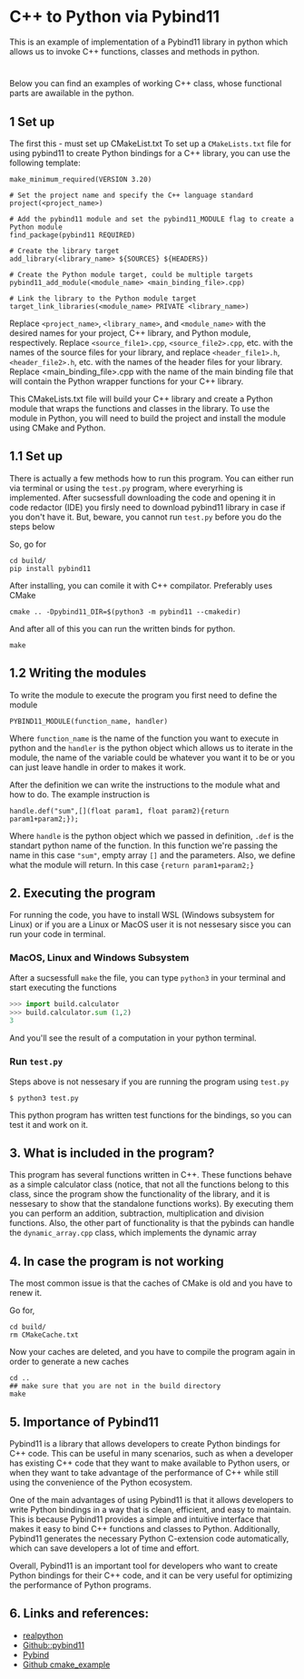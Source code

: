 # C++ to Python via Pybind11

This is an example of implementation of a Pybind11 library in python which allows us to invoke C++ functions, classes and methods in python. 
#



Below you can find an examples of working C++ class, whose functional parts are awailable in the python.
## 1 Set up 
The first this  - must set up CMakeList.txt
To set up a ```CMakeLists.txt``` file for using pybind11 to create Python bindings for a C++ library, you can use the following template:
```
make_minimum_required(VERSION 3.20)

# Set the project name and specify the C++ language standard
project(<project_name>)

# Add the pybind11 module and set the pybind11_MODULE flag to create a Python module
find_package(pybind11 REQUIRED)

# Create the library target
add_library(<library_name> ${SOURCES} ${HEADERS})

# Create the Python module target, could be multiple targets
pybind11_add_module(<module_name> <main_binding_file>.cpp)

# Link the library to the Python module target
target_link_libraries(<module_name> PRIVATE <library_name>)

```
Replace ```<project_name>```, ```<library_name>```, and ```<module_name>``` with the desired names for your project, C++ library, and Python module, respectively. Replace
```<source_file1>.cpp```, ```<source_file2>.cpp```, etc. with the names of the source files for your library, and replace ```<header_file1>.h```, ```<header_file2>.h```, etc.
with the names of the header files for your library. Replace <main_binding_file>.cpp with the name of the main binding file that will contain the Python
wrapper functions for your C++ library.

This CMakeLists.txt file will build your C++ library and create a Python module that wraps the functions and classes in the library. To use the module in
Python, you will need to build the project and install the module using CMake and Python.







## 1.1 Set up
There is actually a few methods how to run this program. You can either run via terminal or using the `test.py` program, where everyrhing is implemented. 
After sucsessfull downloading the code and opening it in code redactor (IDE) you firsly need to download pybind11 library in case if you don't have it. But, beware, you cannot run `test.py` before you do the steps below

So, go for 
```console
cd build/
pip install pybind11
```

After installing, you can comile it with C++ compilator. Preferably uses CMake
```console
cmake .. -Dpybind11_DIR=$(python3 -m pybind11 --cmakedir)
```

And after all of this you can run the written binds for python.
```console
make
```
## 1.2 Writing the modules
To write the module to execute the program you first need to define the module
``` 
PYBIND11_MODULE(function_name, handler)
```
Where ```function_name``` is the name of the function you want to execute in python and the ```handler``` is the python object which allows us to iterate in the module, the name of the variable could be whatever you want it to be or you can just leave handle in order to makes it work.

After the definition we can write the instructions to the module what and how to do. The example instruction is
```
handle.def("sum",[](float param1, float param2){return param1+param2;});
```
Where ```handle``` is the python object which we passed in definition, ```.def``` is the standart python name of the function. In this function we're passing the name in this case ```"sum"```, empty array ```[]``` and the parameters. Also, we define what the module will return. In this case ```{return param1+param2;}```

## 2. Executing the program

For running the code, you have to install WSL (Windows subsystem for Linux) or if you are a Linux or MacOS user it is not nessesary sisce you can run your code in terminal.

### MacOS, Linux and Windows Subsystem
  
After a sucsessfull `make` the file, you can type `python3` in your terminal and start executing the functions

```python
>>> import build.calculator
>>> build.calculator.sum (1,2)
3
```
And you'll see the result of a computation in your python terminal.

### Run `test.py`
Steps above is not nessesary if you are running the program using `test.py` 


```console
$ python3 test.py
```

This python program has written test functions for the bindings, so you can test it and work on it.

## 3. What is included in the program?

This program has several functions written in C++. These functions behave as a simple calculator class (notice, that not all the functions belong to this class, since the program show the functionality of the library, and it is nessesary to show that the standalone functions works). By executing them you can perform an addition, subtraction, multiplication and division functions. Also, the other part of functionality is that the pybinds can handle the `dynamic_array.cpp` class, which implements the dynamic array

## 4. In case the program is not working

The most common issue is that the caches of CMake is old and you have to renew it.

Go for,

```console
cd build/
rm CMakeCache.txt
```

Now your caches are deleted, and you have to compile the program again in order to generate a new caches

```console
cd ..
## make sure that you are not in the build directory
make
```
 ## 5. Importance of Pybind11

Pybind11 is a library that allows developers to create Python bindings for C++ code. This can be useful in many scenarios, such as when a developer has existing C++ code that they want to make available to Python users, or when they want to take advantage of the performance of C++ while still using the convenience of the Python ecosystem.

One of the main advantages of using Pybind11 is that it allows developers to write Python bindings in a way that is clean, efficient, and easy to maintain. This is because Pybind11 provides a simple and intuitive interface that makes it easy to bind C++ functions and classes to Python. Additionally, Pybind11 generates the necessary Python C-extension code automatically, which can save developers a lot of time and effort.

Overall, Pybind11 is an important tool for developers who want to create Python bindings for their C++ code, and it can be very useful for optimizing the performance of Python programs.

## 6. Links and references:

- [realpython](https://realpython.com/python-bindings-overview/)
- [Github::pybind11](https://github.com/pybind/pybind11)
- [Pybind](https://pybind11.readthedocs.io/en/stable/basics.html)
- [Github cmake_example](https://github.com/pybind/cmake_example)
